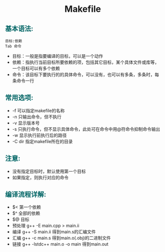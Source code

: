 # <center>Makefile</center>
## __<font color="#006666">基本语法:</font>__

```
目标:依赖
Tab 命令
```
- 目标：一般是指要编译的目标，可以是一个动作
- 依赖：指执行当前目标所要依赖的项，包括其它目标，某个具体文件或库等，一个目标可以有多个依赖
- 命令：该目标下要执行的的具体命令，可以没有，也可以有多条，多条时，每条命令一行

## __<font color="#006666">常用选项:</font>__
- -f 可以指定makefile的名称
- -n 只输出命令，但不执行
- -v 显示版本号
- -s 只执行命令，但不显示具体命令，此处可在命令中用@符命令抑制命令输出
-  -w 显示执行前执行后的路径
-  -C dir 指定makefile所在的目录
  
## __<font color="#006666">注意:</font>__
- 没有指定目标时，默认使用第一个目标
- 如果指定，则执行对应的命令
  
## __<font color="#006666">编译流程详解:</font>__
- $< 第一个依赖
- $^ 全部的依赖
- $@ 目标
- 预处理 g++ -E main.cpp > main.ii
- 编译 g++ -S main.ii  得到main.s的汇编文件
- 汇编 g++ -c main.s 得到main.o(.obj)的二进制文件
- 链接 g++ -lstdc++ main.o -o main 得到main.out
